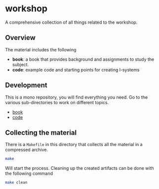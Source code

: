 # workshop
A comprehensive collection of all things related to the workshop.

## Overview
The material includes the following

* **book**: a book that provides background and assignments to study the subject.
* **code**: example code and starting points for creating l-systems

## Development
This is a mono repository, you will find everything you need. Go to the
various sub-directories to work on different topics.

* [book][]
* [code][]

## Collecting the material
There is a `Makefile` in this directory that collects all the material in a
compressed archive.

```sh
make
```

Will start the process. Cleaning up the created artifacts can be done with the
following command

```sh
make clean
```

[book]: https://github.com/columbus-elst-connection/workshop/tree/master/book
[code]: https://github.com/columbus-elst-connection/workshop/tree/master/code
